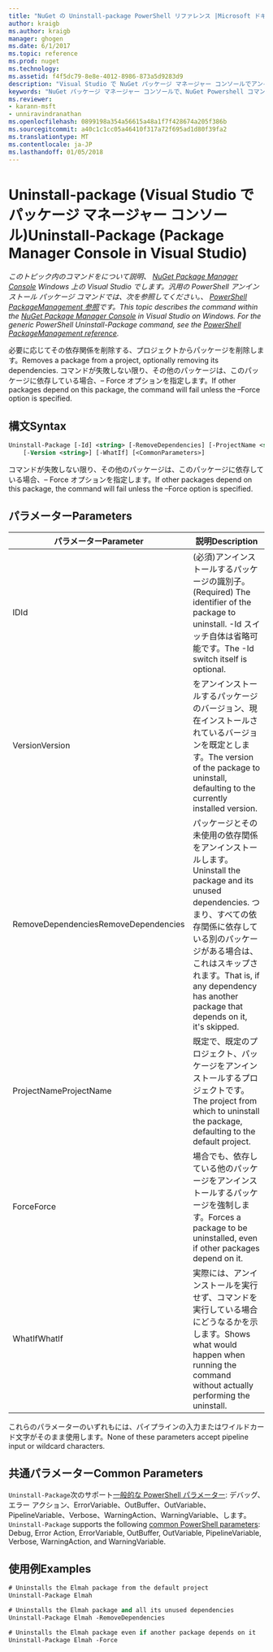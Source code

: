 ```yaml
---
title: "NuGet の Uninstall-package PowerShell リファレンス |Microsoft ドキュメント"
author: kraigb
ms.author: kraigb
manager: ghogen
ms.date: 6/1/2017
ms.topic: reference
ms.prod: nuget
ms.technology: 
ms.assetid: f4f5dc79-8e8e-4012-8986-873a5d9283d9
description: "Visual Studio で NuGet パッケージ マネージャー コンソールでアンインストール パッケージの PowerShell コマンドのリファレンスです。"
keywords: "NuGet パッケージ マネージャー コンソールで、NuGet Powershell コマンドでは、NuGet Powershell リファレンス、アンインストール パッケージ"
ms.reviewer:
- karann-msft
- unniravindranathan
ms.openlocfilehash: 0899198a354a56615a48a1f7f428674a205f386b
ms.sourcegitcommit: a40c1c1cc05a46410f317a72f695ad1d80f39fa2
ms.translationtype: MT
ms.contentlocale: ja-JP
ms.lasthandoff: 01/05/2018
---
```

# <a name="uninstall-package-package-manager-console-in-visual-studio"></a><span data-ttu-id="c0814-104">Uninstall-package (Visual Studio でパッケージ マネージャー コンソール)</span><span class="sxs-lookup"><span data-stu-id="c0814-104">Uninstall-Package (Package Manager Console in Visual Studio)</span></span>

<span data-ttu-id="c0814-105">*このトピック内のコマンドをについて説明、 [NuGet Package Manager Console](Package-Manager-Console.md) Windows 上の Visual Studio でします。汎用の PowerShell アンインストール パッケージ コマンドでは、次を参照してください。、 [PowerShell PackageManagement 参照](/powershell/module/packagemanagement/?view=powershell-6)です。*</span><span class="sxs-lookup"><span data-stu-id="c0814-105">*This topic describes the command within the [NuGet Package Manager Console](Package-Manager-Console.md) in Visual Studio on Windows. For the generic PowerShell Uninstall-Package command, see the [PowerShell PackageManagement reference](/powershell/module/packagemanagement/?view=powershell-6).*</span></span>

<span data-ttu-id="c0814-106">必要に応じてその依存関係を削除する、プロジェクトからパッケージを削除します。</span><span class="sxs-lookup"><span data-stu-id="c0814-106">Removes a package from a project, optionally removing its dependencies.</span></span> <span data-ttu-id="c0814-107">コマンドが失敗しない限り、その他のパッケージは、このパッケージに依存している場合、– Force オプションを指定します。</span><span class="sxs-lookup"><span data-stu-id="c0814-107">If other packages depend on this package, the command will fail unless the –Force option is specified.</span></span>

## <a name="syntax"></a><span data-ttu-id="c0814-108">構文</span><span class="sxs-lookup"><span data-stu-id="c0814-108">Syntax</span></span>

```ps
Uninstall-Package [-Id] <string> [-RemoveDependencies] [-ProjectName <string>] [-Force]
    [-Version <string>] [-WhatIf] [<CommonParameters>]
```

<span data-ttu-id="c0814-109">コマンドが失敗しない限り、その他のパッケージは、このパッケージに依存している場合、– Force オプションを指定します。</span><span class="sxs-lookup"><span data-stu-id="c0814-109">If other packages depend on this package, the command will fail unless the –Force option is specified.</span></span>

## <a name="parameters"></a><span data-ttu-id="c0814-110">パラメーター</span><span class="sxs-lookup"><span data-stu-id="c0814-110">Parameters</span></span>

| <span data-ttu-id="c0814-111">パラメーター</span><span class="sxs-lookup"><span data-stu-id="c0814-111">Parameter</span></span> | <span data-ttu-id="c0814-112">説明</span><span class="sxs-lookup"><span data-stu-id="c0814-112">Description</span></span> |
| --- | --- |
| <span data-ttu-id="c0814-113">ID</span><span class="sxs-lookup"><span data-stu-id="c0814-113">Id</span></span> | <span data-ttu-id="c0814-114">(必須)アンインストールするパッケージの識別子。</span><span class="sxs-lookup"><span data-stu-id="c0814-114">(Required) The identifier of the package to uninstall.</span></span> <span data-ttu-id="c0814-115">-Id スイッチ自体は省略可能です。</span><span class="sxs-lookup"><span data-stu-id="c0814-115">The -Id switch itself is optional.</span></span> |
| <span data-ttu-id="c0814-116">Version</span><span class="sxs-lookup"><span data-stu-id="c0814-116">Version</span></span> | <span data-ttu-id="c0814-117">をアンインストールするパッケージのバージョン、現在インストールされているバージョンを既定とします。</span><span class="sxs-lookup"><span data-stu-id="c0814-117">The version of the package to uninstall, defaulting to the currently installed version.</span></span> |
| <span data-ttu-id="c0814-118">RemoveDependencies</span><span class="sxs-lookup"><span data-stu-id="c0814-118">RemoveDependencies</span></span> | <span data-ttu-id="c0814-119">パッケージとその未使用の依存関係をアンインストールします。</span><span class="sxs-lookup"><span data-stu-id="c0814-119">Uninstall the package and its unused dependencies.</span></span> <span data-ttu-id="c0814-120">つまり、すべての依存関係に依存している別のパッケージがある場合は、これはスキップされます。</span><span class="sxs-lookup"><span data-stu-id="c0814-120">That is, if any dependency has another package that depends on it, it's skipped.</span></span> |
| <span data-ttu-id="c0814-121">ProjectName</span><span class="sxs-lookup"><span data-stu-id="c0814-121">ProjectName</span></span> | <span data-ttu-id="c0814-122">既定で、既定のプロジェクト、パッケージをアンインストールするプロジェクトです。</span><span class="sxs-lookup"><span data-stu-id="c0814-122">The project from which to uninstall the package, defaulting to the default project.</span></span> |
| <span data-ttu-id="c0814-123">Force</span><span class="sxs-lookup"><span data-stu-id="c0814-123">Force</span></span> | <span data-ttu-id="c0814-124">場合でも、依存している他のパッケージをアンインストールするパッケージを強制します。</span><span class="sxs-lookup"><span data-stu-id="c0814-124">Forces a package to be uninstalled, even if other packages depend on it.</span></span> |
| <span data-ttu-id="c0814-125">WhatIf</span><span class="sxs-lookup"><span data-stu-id="c0814-125">WhatIf</span></span> | <span data-ttu-id="c0814-126">実際には、アンインストールを実行せず、コマンドを実行している場合にどうなるかを示します。</span><span class="sxs-lookup"><span data-stu-id="c0814-126">Shows what would happen when running the command without actually performing the uninstall.</span></span> |

<span data-ttu-id="c0814-127">これらのパラメーターのいずれもには、パイプラインの入力またはワイルドカード文字がそのまま使用します。</span><span class="sxs-lookup"><span data-stu-id="c0814-127">None of these parameters accept pipeline input or wildcard characters.</span></span>

## <a name="common-parameters"></a><span data-ttu-id="c0814-128">共通パラメーター</span><span class="sxs-lookup"><span data-stu-id="c0814-128">Common Parameters</span></span>

<span data-ttu-id="c0814-129">`Uninstall-Package`次のサポート[一般的な PowerShell パラメーター](http://go.microsoft.com/fwlink/?LinkID=113216): デバッグ、エラー アクション、ErrorVariable、OutBuffer、OutVariable、PipelineVariable、Verbose、WarningAction、WarningVariable、します。</span><span class="sxs-lookup"><span data-stu-id="c0814-129">`Uninstall-Package` supports the following [common PowerShell parameters](http://go.microsoft.com/fwlink/?LinkID=113216): Debug, Error Action, ErrorVariable, OutBuffer, OutVariable, PipelineVariable, Verbose, WarningAction, and WarningVariable.</span></span>

## <a name="examples"></a><span data-ttu-id="c0814-130">使用例</span><span class="sxs-lookup"><span data-stu-id="c0814-130">Examples</span></span>

```ps
# Uninstalls the Elmah package from the default project
Uninstall-Package Elmah

# Uninstalls the Elmah package and all its unused dependencies
Uninstall-Package Elmah -RemoveDependencies 

# Uninstalls the Elmah package even if another package depends on it
Uninstall-Package Elmah -Force
```
